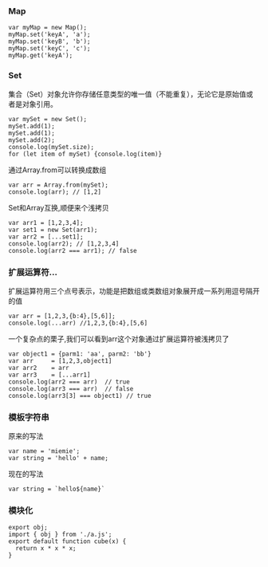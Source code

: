 ### Map

    var myMap = new Map();
    myMap.set('keyA', 'a');
    myMap.set('keyB', 'b');
    myMap.set('keyC', 'c');
    myMap.get('keyA');

### Set
集合（Set）对象允许你存储任意类型的唯一值（不能重复），无论它是原始值或者是对象引用。

    var mySet = new Set();
    mySet.add(1);
    mySet.add(1);
    mySet.add(2);
    console.log(mySet.size);
    for (let item of mySet) {console.log(item)}

通过Array.from可以转换成数组

    var arr = Array.from(mySet);
    console.log(arr); // [1,2]

Set和Array互换,顺便来个浅拷贝

    var arr1 = [1,2,3,4];
    var set1 = new Set(arr1);
    var arr2 = [...set1];
    console.log(arr2); // [1,2,3,4]
    console.log(arr2 === arr1); // false

### 扩展运算符...
扩展运算符用三个点号表示，功能是把数组或类数组对象展开成一系列用逗号隔开的值

    var arr = [1,2,3,{b:4},[5,6]];
    console.log(...arr) //1,2,3,{b:4},[5,6]

一个复杂点的栗子,我们可以看到arr这个对象通过扩展运算符被浅拷贝了

    var object1 = {parm1: 'aa', parm2: 'bb'}
    var arr     = [1,2,3,object1]
    var arr2    = arr
    var arr3    = [...arr1]
    console.log(arr2 === arr)  // true
    console.log(arr3 === arr)  // false
    console.log(arr3[3] === object1) // true

### 模板字符串
原来的写法

    var name = 'miemie';
    var string = 'hello' + name;

现在的写法

    var string = `hello${name}`

### 模块化

    export obj;
    import { obj } from './a.js';
    export default function cube(x) {
      return x * x * x;
    }